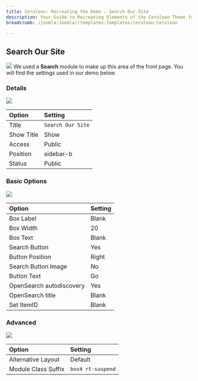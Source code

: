```yaml
---
title: Cerulean: Recreating the Demo - Search Our Site
description: Your Guide to Recreating Elements of the Cerulean Theme for Joomla
breadcrumb: /joomla:Joomla/!templates:Templates/cerulean:Cerulean

---
```


Search Our Site
-----
![][demo]
We used a **Search** module to make up this area of the front page. You will find the settings used in our demo below.

### Details
![][demo2]

| Option     | Setting           |  
| :--------- | :---------------- |  
| Title      | `Search Our Site` |  
| Show Title | Show              |  
| Access     | Public            |  
| Position   | sidebar-b         |  
| Status     | Public            |  

### Basic Options
![][demo3]

| Option                   | Setting |  
| :----------------------- | :------ |  
| Box Label                | Blank   |  
| Box Width                | 20      |  
| Box Text                 | Blank   |  
| Search Button            | Yes     |  
| Button Position          | Right   |  
| Search Button Image      | No      |  
| Button Text              | Go      |  
| OpenSearch autodiscovery | Yes     |  
| OpenSearch title         | Blank   |  
| Set ItemID               | Blank   |  

### Advanced
![][demo4]

| Option              | Setting           |  
| :------------------ | :---------------- |  
| Alternative Layout  | Default           |  
| Module Class Suffix | `box4 rt-suspend` |  

[demo]: assets/demo_2.jpeg
[demo2]: assets/search_1.jpeg
[demo3]: assets/search_2.jpeg
[demo4]: assets/search_3.jpeg
[demo5]: assets/search_4.jpeg